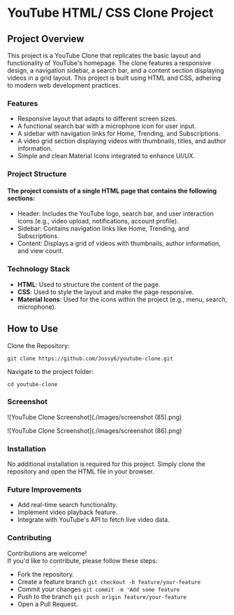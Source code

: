 # YouTube HTML/ CSS Clone Project
## Project Overview
This project is a YouTube Clone that replicates the basic layout and functionality of YouTube's homepage. The clone features a responsive design, a navigation sidebar, a search bar, and a content section displaying videos in a grid layout. This project is built using HTML and CSS, adhering to modern web development practices.  

### Features
- Responsive layout that adapts to different screen sizes.
- A functional search bar with a microphone icon for user input.
- A sidebar with navigation links for Home, Trending, and Subscriptions.
- A video grid section displaying videos with thumbnails, titles, and author information.
- Simple and clean Material Icons integrated to enhance UI/UX.

### Project Structure
#### The project consists of a single HTML page that contains the following sections:

- Header: Includes the YouTube logo, search bar, and user interaction icons (e.g., video upload, notifications, account profile).
- Sidebar: Contains navigation links like Home, Trending, and Subscriptions.
- Content: Displays a grid of videos with thumbnails, author information, and view count.

### Technology Stack
- **HTML**: Used to structure the content of the page.
- **CSS**: Used to style the layout and make the page responsive.
- **Material Icons**: Used for the icons within the project (e.g., menu, search, microphone).

## How to Use
Clone the Repository:
```
git clone https://github.com/Jossy6/youtube-clone.git
```
Navigate to the project folder:
```
cd youtube-clone
```
### Screenshot

![YouTube Clone Screenshot](./images/screenshot (85).png)

![YouTube Clone Screenshot](./images/screenshot (86).png)

### Installation
No additional installation is required for this project. Simply clone the repository and open the HTML file in your browser.

### Future Improvements
- Add real-time search functionality.
- Implement video playback feature.
- Integrate with YouTube's API to fetch live video data.

### Contributing
Contributions are welcome!  
If you'd like to contribute, please follow these steps:
- Fork the repository.
- Create a feature branch `git checkout -b feature/your-feature`
- Commit your changes `git commit -m 'Add some feature`
- Push to the branch `git push origin feature/your-feature`
- Open a Pull Request.
